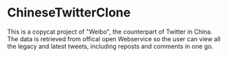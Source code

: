 ChineseTwitterClone
===================

This is a copycat project of "Weibo", the counterpart of Twitter in China. The data is retrieved from offical open Webservice so 
the user can view all the legacy and latest tweets, including reposts and comments in one go.

